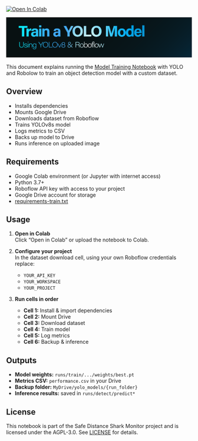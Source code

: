 [![Open In Colab](https://colab.research.google.com/assets/colab-badge.svg)](https://colab.research.google.com/github/Seecougsy/shark-detector/blob/main/Model_training/train_model.ipynb)

![Project Banner YOLOv8 Shark Detecter](Screenshots/training_readme_banner.png)

This document explains running the [Model Training Notebook](Model_training/train_model.ipynb) with YOLO and Robolow to train an object detection model with a custom dataset.

## Overview

- Installs dependencies
- Mounts Google Drive
- Downloads dataset from Roboflow
- Trains YOLOv8s model
- Logs metrics to CSV
- Backs up model to Drive
- Runs inference on uploaded image

## Requirements

- Google Colab environment (or Jupyter with internet access)
- Python 3.7+
- Roboflow API key with access to your project
- Google Drive account for storage
- [requirements-train.txt](Model_training/requirements-train.txt)


## Usage

1. **Open in Colab**  
   Click “Open in Colab” or upload the notebook to Colab.

2. **Configure your project**  
   In the dataset download cell, using your own Roboflow credentials replace:
   - `YOUR_API_KEY`  
   - `YOUR_WORKSPACE`  
   - `YOUR_PROJECT`

3. **Run cells in order**  
   - **Cell 1:** Install & import dependencies  
   - **Cell 2:** Mount Drive  
   - **Cell 3:** Download dataset  
   - **Cell 4:** Train model  
   - **Cell 5:** Log metrics  
   - **Cell 6:** Backup & inference

## Outputs

- **Model weights:** `runs/train/.../weights/best.pt`  
- **Metrics CSV:** `performance.csv` in your Drive  
- **Backup folder:** `MyDrive/yolo_models/{run_folder}`  
- **Inference results:** saved in `runs/detect/predict*`

## License

This notebook is part of the Safe Distance Shark Monitor project and is licensed under the AGPL-3.0. See [LICENSE](./LICENSE) for details.
